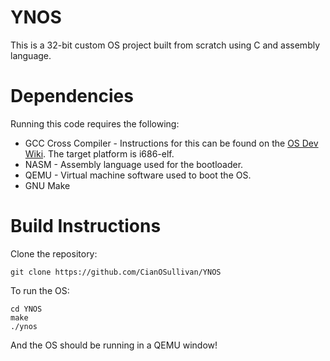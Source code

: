 # YNOS

This is a 32-bit custom OS project built from scratch using C and assembly language.

# Dependencies
Running this code requires the following:

* GCC Cross Compiler - Instructions for this can be found on the [OS Dev Wiki](https://wiki.osdev.org/GCC_Cross-Compiler). The target platform is i686-elf.
* NASM - Assembly language used for the bootloader.
* QEMU - Virtual machine software used to boot the OS.
* GNU Make

# Build Instructions
Clone the repository:

```
git clone https://github.com/CianOSullivan/YNOS
```

To run the OS:

```
cd YNOS
make
./ynos
```

And the OS should be running in a QEMU window!

